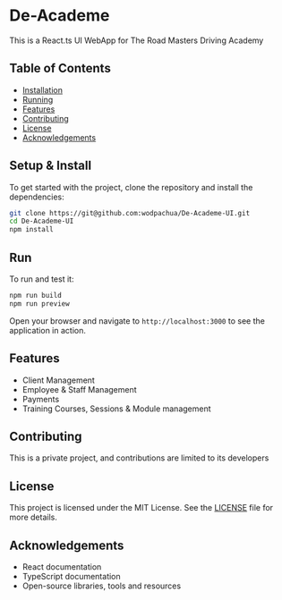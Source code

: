 # De-Academe 

This is a React.ts UI WebApp for The Road Masters Driving Academy

## Table of Contents  

- [Installation](#setup--install)  
- [Running](#Run)  
- [Features](#features)  
- [Contributing](#contributing)  
- [License](#license)  
- [Acknowledgements](#acknowledgements)  

## Setup & Install  

To get started with the project, clone the repository and install the dependencies:  

```bash
git clone https://git@github.com:wodpachua/De-Academe-UI.git   
cd De-Academe-UI  
npm install  
```

## Run  

To run and test it:  

```bash
npm run build
npm run preview   
```

Open your browser and navigate to `http://localhost:3000` to see the application in action.  

## Features

- Client Management  
- Employee & Staff Management
- Payments
- Training Courses, Sessions & Module management

## Contributing  

This is a private project, and contributions are limited to its developers  

## License  

This project is licensed under the MIT License. See the [LICENSE](LICENSE) file for more details.  

## Acknowledgements  

- React documentation  
- TypeScript documentation    
- Open-source libraries, tools and resources  